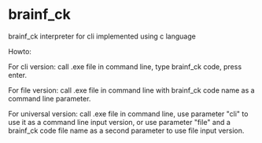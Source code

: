 # brainf_ck
brainf_ck interpreter for cli implemented using c language

Howto:

For cli version: call .exe file in command line, type brainf_ck code, press enter.

For file version: call .exe file in command line with brainf_ck code name as a command line parameter.

For universal version: call .exe file in command line, use parameter "cli" to use it as a command line input version, or use parameter "file" and a brainf_ck code file name as a second parameter to use file input version.